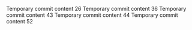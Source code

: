 Temporary commit content 26
Temporary commit content 36
Temporary commit content 43
Temporary commit content 44
Temporary commit content 52
